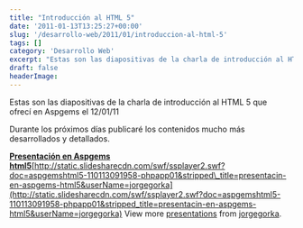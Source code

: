 ```yaml
---
title: "Introducción al HTML 5"
date: '2011-01-13T13:25:27+00:00'
slug: '/desarrollo-web/2011/01/introduccion-al-html-5'
tags: []
category: 'Desarrollo Web'
excerpt: "Estas son las diapositivas de la charla de introducción al HTML 5 que   ofrecí en Aspgems el 12/01/11 Durante los próximos días publicaré los contenidos mucho más   desarrollados y detallados.**[..."
draft: false
headerImage: 
---
```

Estas son las diapositivas de la charla de introducción al HTML 5 que   
ofrecí en Aspgems el 12/01/11

 Durante los próximos días publicaré los contenidos mucho más   
desarrollados y detallados.

**[Presentación en Aspgems html5](http://www.slideshare.net/jorgegorka/presentacin-en-aspgems-html5 "Presentación en Aspgems html5")**[http://static.slidesharecdn.com/swf/ssplayer2.swf?doc=aspgemshtml5-110113091958-phpapp01&stripped\_title=presentacin-en-aspgems-html5&userName=jorgegorka](http://static.slidesharecdn.com/swf/ssplayer2.swf?doc=aspgemshtml5-110113091958-phpapp01&stripped_title=presentacin-en-aspgems-html5&userName=jorgegorka)
View more [presentations](http://static.squarespace.com/static/5303797ae4b0c6ad9e43f072/5303ce80e4b0400995a883d6/5303cf35e4b0400995a88b0c/1392758581676/?format=original) from [jorgegorka](http://www.slideshare.net/jorgegorka).

